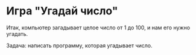 # Игра "Угадай число"
Итак, компьютер загадывает целое число от 1 до 100, и нам его нужно угадать.

Задача: написать программу, которая угадывает число.
